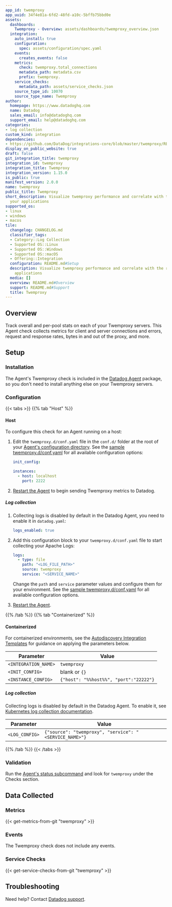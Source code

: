 ```yaml
---
app_id: twemproxy
app_uuid: 34f4e81a-6fd2-48fd-a10c-5bffb75bbd0e
assets:
  dashboards:
    Twemproxy - Overview: assets/dashboards/twemproxy_overview.json
  integration:
    auto_install: true
    configuration:
      spec: assets/configuration/spec.yaml
    events:
      creates_events: false
    metrics:
      check: twemproxy.total_connections
      metadata_path: metadata.csv
      prefix: twemproxy.
    service_checks:
      metadata_path: assets/service_checks.json
    source_type_id: 10070
    source_type_name: Twemproxy
author:
  homepage: https://www.datadoghq.com
  name: Datadog
  sales_email: info@datadoghq.com
  support_email: help@datadoghq.com
categories:
- log collection
custom_kind: integration
dependencies:
- https://github.com/DataDog/integrations-core/blob/master/twemproxy/README.md
display_on_public_website: true
draft: false
git_integration_title: twemproxy
integration_id: twemproxy
integration_title: Twemproxy
integration_version: 1.15.0
is_public: true
manifest_version: 2.0.0
name: twemproxy
public_title: Twemproxy
short_description: Visualize twemproxy performance and correlate with the rest of
  your applications
supported_os:
- linux
- windows
- macos
tile:
  changelog: CHANGELOG.md
  classifier_tags:
  - Category::Log Collection
  - Supported OS::Linux
  - Supported OS::Windows
  - Supported OS::macOS
  - Offering::Integration
  configuration: README.md#Setup
  description: Visualize twemproxy performance and correlate with the rest of your
    applications
  media: []
  overview: README.md#Overview
  support: README.md#Support
  title: Twemproxy
---
```


<!--  SOURCED FROM https://github.com/DataDog/integrations-core -->


## Overview

Track overall and per-pool stats on each of your Twemproxy servers. This Agent check collects metrics for client and server connections and errors, request and response rates, bytes in and out of the proxy, and more.

## Setup

### Installation

The Agent's Twemproxy check is included in the [Datadog Agent][1] package, so you don't need to install anything else on your Twemproxy servers.

### Configuration

{{< tabs >}}
{{% tab "Host" %}}

#### Host

To configure this check for an Agent running on a host:

1. Edit the `twemproxy.d/conf.yaml` file in the `conf.d/` folder at the root of your [Agent's configuration directory][1]. See the [sample twemproxy.d/conf.yaml][2] for all available configuration options:

   ```yaml
   init_config:

   instances:
     - host: localhost
       port: 2222
   ```

2. [Restart the Agent][3] to begin sending Twemproxy metrics to Datadog.

##### Log collection

1. Collecting logs is disabled by default in the Datadog Agent, you need to enable it in `datadog.yaml`:

   ```yaml
   logs_enabled: true
   ```

2. Add this configuration block to your `twemproxy.d/conf.yaml` file to start collecting your Apache Logs:

   ```yaml
   logs:
     - type: file
       path: "<LOG_FILE_PATH>"
       source: twemproxy
       service: "<SERVICE_NAME>"
   ```

    Change the `path` and `service` parameter values and configure them for your environment. See the [sample twemproxy.d/conf.yaml][2] for all available configuration options.

3. [Restart the Agent][3].

[1]: https://docs.datadoghq.com/ja/agent/guide/agent-configuration-files/#agent-configuration-directory
[2]: https://github.com/DataDog/integrations-core/blob/master/twemproxy/datadog_checks/twemproxy/data/conf.yaml.example
[3]: https://docs.datadoghq.com/ja/agent/guide/agent-commands/#start-stop-and-restart-the-agent
{{% /tab %}}
{{% tab "Containerized" %}}

#### Containerized

For containerized environments, see the [Autodiscovery Integration Templates][1] for guidance on applying the parameters below.

| Parameter            | Value                                  |
| -------------------- | -------------------------------------- |
| `<INTEGRATION_NAME>` | `twemproxy`                            |
| `<INIT_CONFIG>`      | blank or `{}`                          |
| `<INSTANCE_CONFIG>`  | `{"host": "%%host%%", "port":"22222"}` |

##### Log collection

Collecting logs is disabled by default in the Datadog Agent. To enable it, see [Kubernetes log collection documentation][2].

| Parameter      | Value                                            |
| -------------- | ------------------------------------------------ |
| `<LOG_CONFIG>` | `{"source": "twemproxy", "service": "<SERVICE_NAME>"}` |

[1]: https://docs.datadoghq.com/ja/agent/kubernetes/integrations/
[2]: https://docs.datadoghq.com/ja/agent/kubernetes/log/
{{% /tab %}}
{{< /tabs >}}

### Validation

Run the [Agent's status subcommand][2] and look for `twemproxy` under the Checks section.

## Data Collected

### Metrics
{{< get-metrics-from-git "twemproxy" >}}


### Events

The Twemproxy check does not include any events.

### Service Checks
{{< get-service-checks-from-git "twemproxy" >}}


## Troubleshooting

Need help? Contact [Datadog support][3].



[1]: https://app.datadoghq.com/account/settings/agent/latest
[2]: https://docs.datadoghq.com/ja/agent/guide/agent-commands/#agent-status-and-information
[3]: https://docs.datadoghq.com/ja/help/